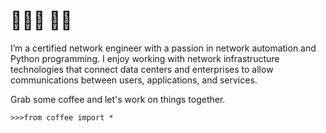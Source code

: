   
# 👨🏻‍💻  👋🏻

I’m a certified network engineer with a passion in network automation and Python programming. I enjoy working with network infrastructure technologies that connect data centers and enterprises to allow communications between users, applications, and services.

Grab some coffee and let's work on things together.  
```
>>>from coffee import *
```
